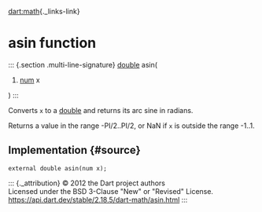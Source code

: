 [dart:math](../dart-math/dart-math-library){._links-link}

asin function
=============

::: {.section .multi-line-signature}
[double](../dart-core/double-class) asin(

1.  [num](../dart-core/num-class) x

)
:::

Converts `x` to a [double](../dart-core/double-class) and returns its
arc sine in radians.

Returns a value in the range -PI/2..PI/2, or NaN if `x` is outside the
range -1..1.

Implementation {#source}
--------------

``` {.language-dart data-language="dart"}
external double asin(num x);
```

::: {._attribution}
© 2012 the Dart project authors\
Licensed under the BSD 3-Clause \"New\" or \"Revised\" License.\
<https://api.dart.dev/stable/2.18.5/dart-math/asin.html>
:::
